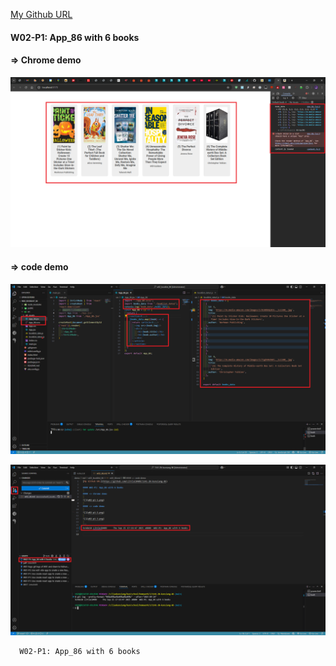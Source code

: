 [My Github URL](https://github.com/Littlei0409/1141-2N-kunsiang-86)

#### W02-P1: App_86 with 6 books
 
#### => Chrome demo
 
![](w02-p1-1.png)
 
#### => code demo
 
![](w02-p1-2.png)
 
![](w02-p1-3.png)
 
```
  W02-P1: App_86 with 6 books
```
